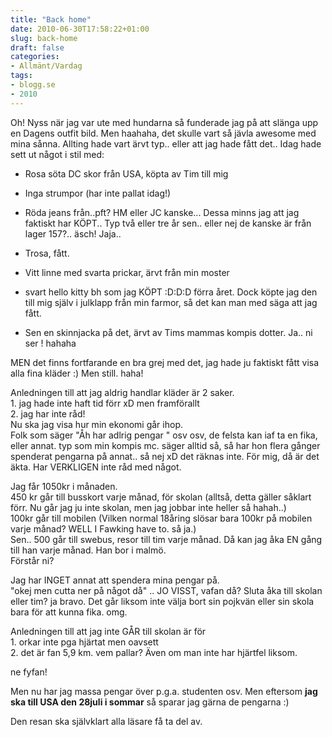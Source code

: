 ```yaml
---
title: "Back home"
date: 2010-06-30T17:58:22+01:00
slug: back-home
draft: false
categories:
- Allmänt/Vardag
tags:
- blogg.se
- 2010
---
```

Oh! Nyss när jag var ute med hundarna så funderade jag på att slänga upp en Dagens outfit bild. Men haahaha, det skulle vart så jävla awesome med mina sånna. Allting hade vart ärvt typ.. eller att jag hade fått det.. Idag hade sett ut något i stil med:  
  

*   Rosa söta DC skor från USA, köpta av Tim till mig

*   Inga strumpor (har inte pallat idag!)

*   Röda jeans från..pft? HM eller JC kanske... Dessa minns jag att jag faktiskt har KÖPT.. Typ två eller tre år sen.. eller nej de kanske är från lager 157?.. äsch! Jaja..

*   Trosa, fått.

*   Vitt linne med svarta prickar, ärvt från min moster

*   svart hello kitty bh som jag KÖPT :D:D:D förra året. Dock köpte jag den till mig själv i julklapp från min farmor, så det kan man med säga att jag fått.

*   Sen en skinnjacka på det, ärvt av Tims mammas kompis dotter. Ja.. ni ser ! hahaha

  
MEN det finns fortfarande en bra grej med det, jag hade ju faktiskt fått visa alla fina kläder :) Men still. haha!  
  
Anledningen till att jag aldrig handlar kläder är 2 saker.  
1\. jag hade inte haft tid förr xD men framförallt  
2\. jag har inte råd!  
Nu ska jag visa hur min ekonomi går ihop.  
Folk som säger "Åh har adlrig pengar " osv osv, de felsta kan iaf ta en fika, eller annat. typ som min kompis mc. säger alltid så, så har hon flera gånger spenderat pengarna på annat.. så nej xD det räknas inte. För mig, då är det äkta. Har VERKLIGEN inte råd med något.  
  
Jag får 1050kr i månaden.  
450 kr går till busskort varje månad, för skolan (alltså, detta gäller såklart förr. Nu går jag ju inte skolan, men jag jobbar inte heller så hahah..)  
100kr går till mobilen (Vilken normal 18åring slösar bara 100kr på mobilen varje månad? WELL I Fawking have to. så ja.)  
Sen.. 500 går till swebus, resor till tim varje månad. Då kan jag åka EN gång till han varje månad. Han bor i malmö.  
Förstår ni?  
  
Jag har INGET annat att spendera mina pengar på.  
"okej men cutta ner på något då" .. JO VISST, vafan då? Sluta åka till skolan eller tim? ja bravo. Det går liksom inte välja bort sin pojkvän eller sin skola bara för att kunna fika. omg.  
  
Anledningen till att jag inte GÅR till skolan är för  
1\. orkar inte pga hjärtat men oavsett  
2\. det är fan 5,9 km. vem pallar? Även om man inte har hjärtfel liksom.  
  
ne fyfan!  
  
Men nu har jag massa pengar över p.g.a. studenten osv. Men eftersom **jag ska till USA den 28juli i sommar** så sparar jag gärna de pengarna :)  
  
Den resan ska självklart alla läsare få ta del av.